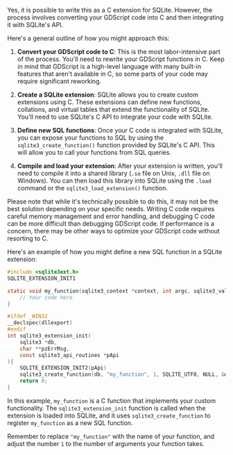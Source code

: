 Yes, it is possible to write this as a C extension for SQLite. However, the process involves converting your GDScript code into C and then integrating it with SQLite's API.

Here's a general outline of how you might approach this:

1. **Convert your GDScript code to C**: This is the most labor-intensive part of the process. You'll need to rewrite your GDScript functions in C. Keep in mind that GDScript is a high-level language with many built-in features that aren't available in C, so some parts of your code may require significant reworking.

2. **Create a SQLite extension**: SQLite allows you to create custom extensions using C. These extensions can define new functions, collations, and virtual tables that extend the functionality of SQLite. You'll need to use SQLite's C API to integrate your code with SQLite.

3. **Define new SQL functions**: Once your C code is integrated with SQLite, you can expose your functions to SQL by using the `sqlite3_create_function()` function provided by SQLite's C API. This will allow you to call your functions from SQL queries.

4. **Compile and load your extension**: After your extension is written, you'll need to compile it into a shared library (`.so` file on Unix, `.dll` file on Windows). You can then load this library into SQLite using the `.load` command or the `sqlite3_load_extension()` function.

Please note that while it's technically possible to do this, it may not be the best solution depending on your specific needs. Writing C code requires careful memory management and error handling, and debugging C code can be more difficult than debugging GDScript code. If performance is a concern, there may be other ways to optimize your GDScript code without resorting to C.

Here's an example of how you might define a new SQL function in a SQLite extension:

```c
#include <sqlite3ext.h>
SQLITE_EXTENSION_INIT1

static void my_function(sqlite3_context *context, int argc, sqlite3_value **argv) {
    // Your code here
}

#ifdef _WIN32
__declspec(dllexport)
#endif
int sqlite3_extension_init(
    sqlite3 *db,
    char **pzErrMsg,
    const sqlite3_api_routines *pApi
){
    SQLITE_EXTENSION_INIT2(pApi)
    sqlite3_create_function(db, "my_function", 1, SQLITE_UTF8, NULL, &my_function, NULL, NULL);
    return 0;
}
```

In this example, `my_function` is a C function that implements your custom functionality. The `sqlite3_extension_init` function is called when the extension is loaded into SQLite, and it uses `sqlite3_create_function` to register `my_function` as a new SQL function.

Remember to replace `"my_function"` with the name of your function, and adjust the number `1` to the number of arguments your function takes.
